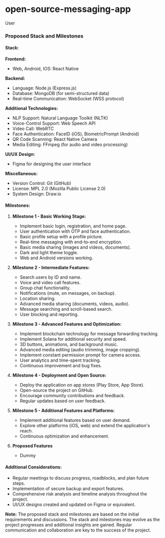 # open-source-messaging-app

User
### Proposed Stack and Milestones

#### Stack:
**Frontend:**
- Web, Android, IOS: React Native

**Backend:**
- Language: Node.js (Express.js)
- Database: MongoDB (for semi-structured data)
- Real-time Communication: WebSocket (WSS protocol)

**Additional Technologies:**
- NLP Support: Natural Language Toolkit (NLTK)
- Voice-Control Support: Web Speech API
- Video Call: WebRTC
- Face Authentication: FaceID (iOS), BiometricPrompt (Android)
- QR Code Scanning: React Native Camera
- Media Editing: FFmpeg (for audio and video processing)

**UI/UX Design:**
- Figma for designing the user interface

**Miscellaneous:**
- Version Control: Git (GitHub)
- License: MPL 2.0 (Mozilla Public License 2.0)
- System Design: Draw.io

#### Milestones:

1. **Milestone 1 - Basic Working Stage:**
   - Implement basic login, registration, and home page.
   - User authentication with OTP and face authentication.
   - Basic profile setup with a profile picture.
   - Real-time messaging with end-to-end encryption.
   - Basic media sharing (images and videos, documents).
   - Dark and light theme toggle.
   - Web and Android versions working.

2. **Milestone 2 - Intermediate Features:**
   - Search users by ID and name.
   - Voice and video call features.
   - Group chat functionality.
   - Notifications (mute, on messages, on backup).
   - Location sharing.
   - Advanced media sharing (documents, videos, audio).
   - Message searching and scroll-based search.
   - User blocking and reporting.

3. **Milestone 3 - Advanced Features and Optimization:**
   - Implement blockchain technology for message forwarding tracking.
   - Implement Solana for additional security and speed.
   - 3D buttons, animations, and background music.
   - Advanced media editing (audio trimming, image cropping).
   - Implement constant permission prompt for camera access.
   - User analytics and time-spent tracking.
   - Continuous improvement and bug fixes.

4. **Milestone 4 - Deployment and Open Source:**
   - Deploy the application on app stores (Play Store, App Store).
   - Open-source the project on GitHub.
   - Encourage community contributions and feedback.
   - Regular updates based on user feedback.

5. **Milestone 5 - Additional Features and Platforms:**
   - Implement additional features based on user demand.
   - Explore other platforms (iOS, web) and extend the application's reach.
   - Continuous optimization and enhancement.

6. **Proposed Features**
   - Dummy

#### Additional Considerations:
- Regular meetings to discuss progress, roadblocks, and plan future steps.
- Implementation of secure backup and export features.
- Comprehensive risk analysis and timeline analysis throughout the project.
- UI/UX designs created and updated on Figma or equivalent.

**Note:** The proposed stack and milestones are based on the initial requirements and discussions. The stack and milestones may evolve as the project progresses and additional insights are gained. Regular communication and collaboration are key to the success of the project.
